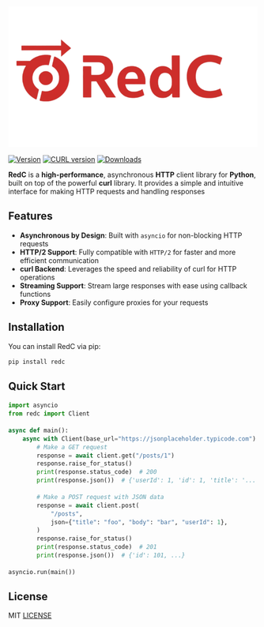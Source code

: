 <div align="center">
  <img src="https://raw.githubusercontent.com/AYMENJD/redc/refs/heads/main/assets/images/redc-logo.png">
</div>

[![Version](https://img.shields.io/pypi/v/redc?style=flat&logo=curl&logoColor=red&color=red)](https://pypi.org/project/RedC) [![CURL version](https://img.shields.io/badge/Curl-v8.12.1-red?logo=curl)](https://curl.se/ch/8.12.0.html) [![Downloads](https://static.pepy.tech/personalized-badge/redc?period=month&units=none&left_color=grey&right_color=brightgreen&left_text=Downloads)](https://pepy.tech/project/redc)

**RedC** is a **high-performance**, asynchronous **HTTP** client library for **Python**, built on top of the powerful **curl** library. It provides a simple and intuitive interface for making HTTP requests and handling responses

## Features

- **Asynchronous by Design**: Built with `asyncio` for non-blocking HTTP requests
- **HTTP/2 Support**: Fully compatible with `HTTP/2` for faster and more efficient communication
- **curl Backend**: Leverages the speed and reliability of curl for HTTP operations
- **Streaming Support**: Stream large responses with ease using callback functions
- **Proxy Support**: Easily configure proxies for your requests

## Installation

You can install RedC via pip:

```bash
pip install redc
```

## Quick Start

```python
import asyncio
from redc import Client

async def main():
    async with Client(base_url="https://jsonplaceholder.typicode.com") as client:
        # Make a GET request
        response = await client.get("/posts/1")
        response.raise_for_status()
        print(response.status_code)  # 200
        print(response.json())  # {'userId': 1, 'id': 1, 'title': '...', 'body': '...'}

        # Make a POST request with JSON data
        response = await client.post(
            "/posts",
            json={"title": "foo", "body": "bar", "userId": 1},
        )
        response.raise_for_status()
        print(response.status_code)  # 201
        print(response.json())  # {'id': 101, ...}

asyncio.run(main())
```

## License

MIT [LICENSE](https://github.com/AYMENJD/redc/blob/main/LICENSE)
